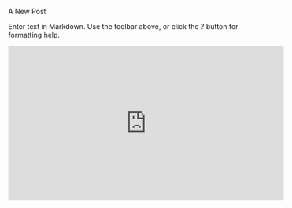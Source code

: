 A New Post

Enter text in Markdown. Use the toolbar above, or click the ? button for formatting help.
<iframe width="560" height="315" src="https://www.youtube-nocookie.com/embed/3Sb1B2oCndA?rel=0&controls=0&showinfo=0&start=240" frameborder="0" allow="autoplay; encrypted-media" allowfullscreen></iframe> 
